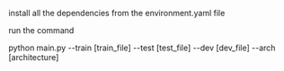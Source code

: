 install all the dependencies from the environment.yaml file

run the command

python main.py --train [train_file] --test [test_file] --dev [dev_file] --arch [architecture]
